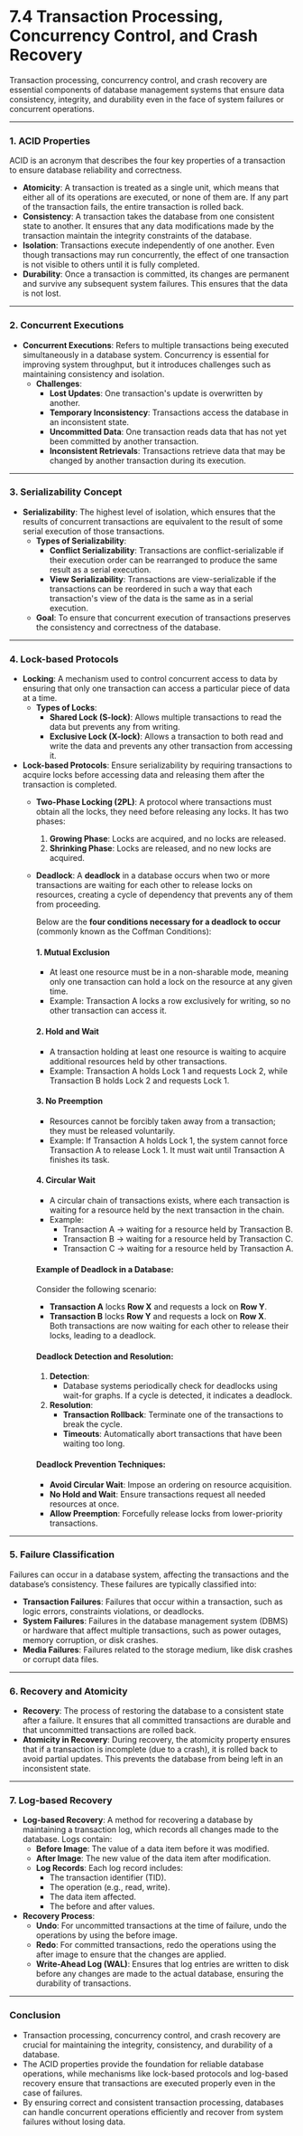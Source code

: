 # 7.4 Transaction Processing, Concurrency Control, and Crash Recovery

Transaction processing, concurrency control, and crash recovery are essential components of database management systems that ensure data consistency, integrity, and durability even in the face of system failures or concurrent operations.

***

### **1. ACID Properties**

ACID is an acronym that describes the four key properties of a transaction to ensure database reliability and correctness.

* **Atomicity**: A transaction is treated as a single unit, which means that either all of its operations are executed, or none of them are. If any part of the transaction fails, the entire transaction is rolled back.
* **Consistency**: A transaction takes the database from one consistent state to another. It ensures that any data modifications made by the transaction maintain the integrity constraints of the database.
* **Isolation**: Transactions execute independently of one another. Even though transactions may run concurrently, the effect of one transaction is not visible to others until it is fully completed.
* **Durability**: Once a transaction is committed, its changes are permanent and survive any subsequent system failures. This ensures that the data is not lost.

***

### **2. Concurrent Executions**

* **Concurrent Executions**: Refers to multiple transactions being executed simultaneously in a database system. Concurrency is essential for improving system throughput, but it introduces challenges such as maintaining consistency and isolation.
  * **Challenges**:
    * **Lost Updates**: One transaction's update is overwritten by another.
    * **Temporary Inconsistency**: Transactions access the database in an inconsistent state.
    * **Uncommitted Data**: One transaction reads data that has not yet been committed by another transaction.
    * **Inconsistent Retrievals**: Transactions retrieve data that may be changed by another transaction during its execution.

***

### **3. Serializability Concept**

* **Serializability**: The highest level of isolation, which ensures that the results of concurrent transactions are equivalent to the result of some serial execution of those transactions.
  * **Types of Serializability**:
    * **Conflict Serializability**: Transactions are conflict-serializable if their execution order can be rearranged to produce the same result as a serial execution.
    * **View Serializability**: Transactions are view-serializable if the transactions can be reordered in such a way that each transaction's view of the data is the same as in a serial execution.
  * **Goal**: To ensure that concurrent execution of transactions preserves the consistency and correctness of the database.

***

### **4. Lock-based Protocols**

* **Locking**: A mechanism used to control concurrent access to data by ensuring that only one transaction can access a particular piece of data at a time.
  * **Types of Locks**:
    * **Shared Lock (S-lock)**: Allows multiple transactions to read the data but prevents any from writing.
    * **Exclusive Lock (X-lock)**: Allows a transaction to both read and write the data and prevents any other transaction from accessing it.
* **Lock-based Protocols**: Ensure serializability by requiring transactions to acquire locks before accessing data and releasing them after the transaction is completed.
  * **Two-Phase Locking (2PL)**: A protocol where transactions must obtain all the locks, they need before releasing any locks. It has two phases:
    1. **Growing Phase**: Locks are acquired, and no locks are released.
    2. **Shrinking Phase**: Locks are released, and no new locks are acquired.
  *   **Deadlock**: A **deadlock** in a database occurs when two or more transactions are waiting for each other to release locks on resources, creating a cycle of dependency that prevents any of them from proceeding.&#x20;

      Below are the **four conditions necessary for a deadlock to occur** (commonly known as the Coffman Conditions):

      #### 1. **Mutual Exclusion**

      * At least one resource must be in a non-sharable mode, meaning only one transaction can hold a lock on the resource at any given time.
      * Example: Transaction A locks a row exclusively for writing, so no other transaction can access it.

      #### 2. **Hold and Wait**

      * A transaction holding at least one resource is waiting to acquire additional resources held by other transactions.
      * Example: Transaction A holds Lock 1 and requests Lock 2, while Transaction B holds Lock 2 and requests Lock 1.

      #### 3. **No Preemption**

      * Resources cannot be forcibly taken away from a transaction; they must be released voluntarily.
      * Example: If Transaction A holds Lock 1, the system cannot force Transaction A to release Lock 1. It must wait until Transaction A finishes its task.

      #### 4. **Circular Wait**

      * A circular chain of transactions exists, where each transaction is waiting for a resource held by the next transaction in the chain.
      * Example:
        * Transaction A → waiting for a resource held by Transaction B.
        * Transaction B → waiting for a resource held by Transaction C.
        * Transaction C → waiting for a resource held by Transaction A.

      #### Example of Deadlock in a Database:

      Consider the following scenario:

      * **Transaction A** locks **Row X** and requests a lock on **Row Y**.
      * **Transaction B** locks **Row Y** and requests a lock on **Row X**.\
        Both transactions are now waiting for each other to release their locks, leading to a deadlock.

      #### Deadlock Detection and Resolution:

      1. **Detection**:
         * Database systems periodically check for deadlocks using wait-for graphs. If a cycle is detected, it indicates a deadlock.
      2. **Resolution**:
         * **Transaction Rollback**: Terminate one of the transactions to break the cycle.
         * **Timeouts**: Automatically abort transactions that have been waiting too long.

      #### Deadlock Prevention Techniques:

      * **Avoid Circular Wait**: Impose an ordering on resource acquisition.
      * **No Hold and Wait**: Ensure transactions request all needed resources at once.
      * **Allow Preemption**: Forcefully release locks from lower-priority transactions.

***

### **5. Failure Classification**

Failures can occur in a database system, affecting the transactions and the database’s consistency. These failures are typically classified into:

* **Transaction Failures**: Failures that occur within a transaction, such as logic errors, constraints violations, or deadlocks.
* **System Failures**: Failures in the database management system (DBMS) or hardware that affect multiple transactions, such as power outages, memory corruption, or disk crashes.
* **Media Failures**: Failures related to the storage medium, like disk crashes or corrupt data files.

***

### **6. Recovery and Atomicity**

* **Recovery**: The process of restoring the database to a consistent state after a failure. It ensures that all committed transactions are durable and that uncommitted transactions are rolled back.
* **Atomicity in Recovery**: During recovery, the atomicity property ensures that if a transaction is incomplete (due to a crash), it is rolled back to avoid partial updates. This prevents the database from being left in an inconsistent state.

***

### **7. Log-based Recovery**

* **Log-based Recovery**: A method for recovering a database by maintaining a transaction log, which records all changes made to the database. Logs contain:
  * **Before Image**: The value of a data item before it was modified.
  * **After Image**: The new value of the data item after modification.
  * **Log Records**: Each log record includes:
    * The transaction identifier (TID).
    * The operation (e.g., read, write).
    * The data item affected.
    * The before and after values.
* **Recovery Process**:
  * **Undo**: For uncommitted transactions at the time of failure, undo the operations by using the before image.
  * **Redo**: For committed transactions, redo the operations using the after image to ensure that the changes are applied.
  * **Write-Ahead Log (WAL)**: Ensures that log entries are written to disk before any changes are made to the actual database, ensuring the durability of transactions.

***

### **Conclusion**

* Transaction processing, concurrency control, and crash recovery are crucial for maintaining the integrity, consistency, and durability of a database.&#x20;
* The ACID properties provide the foundation for reliable database operations, while mechanisms like lock-based protocols and log-based recovery ensure that transactions are executed properly even in the case of failures.
* By ensuring correct and consistent transaction processing, databases can handle concurrent operations efficiently and recover from system failures without losing data.
